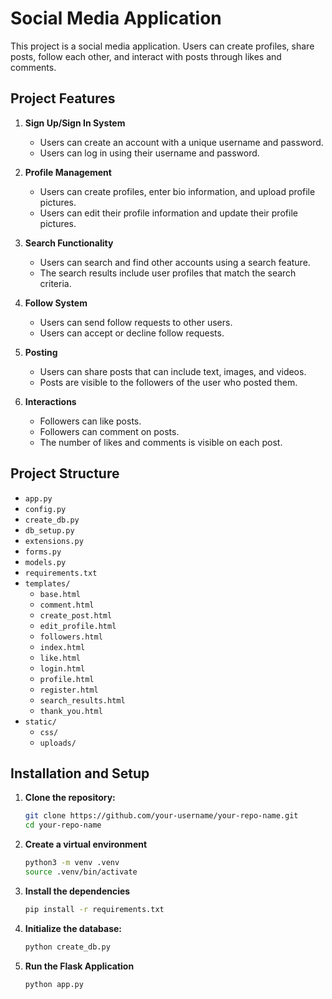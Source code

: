 # Social Media Application 

This project is a social media application. Users can create profiles, share posts, follow each other, and interact with posts through likes and comments.

## Project Features

1. **Sign Up/Sign In System**
   - Users can create an account with a unique username and password.
   - Users can log in using their username and password.

2. **Profile Management**
   - Users can create profiles, enter bio information, and upload profile pictures.
   - Users can edit their profile information and update their profile pictures.

3. **Search Functionality**
   - Users can search and find other accounts using a search feature.
   - The search results include user profiles that match the search criteria.

4. **Follow System**
   - Users can send follow requests to other users.
   - Users can accept or decline follow requests.

5. **Posting**
   - Users can share posts that can include text, images, and videos.
   - Posts are visible to the followers of the user who posted them.

6. **Interactions**
   - Followers can like posts.
   - Followers can comment on posts.
   - The number of likes and comments is visible on each post.

## Project Structure

- `app.py`
- `config.py`
- `create_db.py`
- `db_setup.py`
- `extensions.py`
- `forms.py`
- `models.py`
- `requirements.txt`
- `templates/`
  - `base.html`
  - `comment.html`
  - `create_post.html`
  - `edit_profile.html`
  - `followers.html`
  - `index.html`
  - `like.html`
  - `login.html`
  - `profile.html`
  - `register.html`
  - `search_results.html`
  - `thank_you.html`
- `static/`
  - `css/`
  - `uploads/`

## Installation and Setup

1. **Clone the repository:**
   ```bash
   git clone https://github.com/your-username/your-repo-name.git
   cd your-repo-name

2. **Create a virtual environment**
   ```bash
   python3 -m venv .venv
   source .venv/bin/activate

3. **Install the dependencies**
   ```bash
   pip install -r requirements.txt

4. **Initialize the database:**
   ```bash
   python create_db.py

5. **Run the Flask Application**
   ```bash
   python app.py
